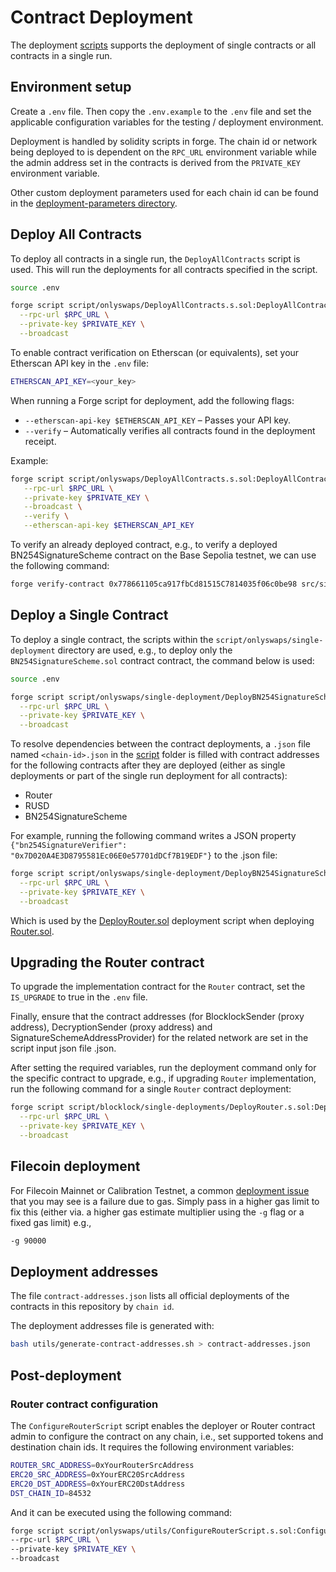 # Contract Deployment

The deployment [scripts](script) supports the deployment of single contracts or all contracts in a single run.

## Environment setup

Create a `.env` file. Then copy the `.env.example` to the `.env` file and set the applicable configuration variables for the testing / deployment environment.

Deployment is handled by solidity scripts in forge. The chain id or network being deployed to is dependent on the `RPC_URL` environment variable while the admin address set in the contracts is derived from the `PRIVATE_KEY` environment variable.

Other custom deployment parameters used for each chain id can be found in the [deployment-parameters directory](script/shared/deployment-parameters).


## Deploy All Contracts

To deploy all contracts in a single run, the `DeployAllContracts` script is used. This will run the deployments for all contracts specified in the script.
```sh
source .env

forge script script/onlyswaps/DeployAllContracts.s.sol:DeployAllContracts \
  --rpc-url $RPC_URL \
  --private-key $PRIVATE_KEY \
  --broadcast
```

To enable contract verification on Etherscan (or equivalents), set your Etherscan API key in the `.env` file:
```bash
ETHERSCAN_API_KEY=<your_key>
```

When running a Forge script for deployment, add the following flags:
   - `--etherscan-api-key $ETHERSCAN_API_KEY` – Passes your API key.
   - `--verify` – Automatically verifies all contracts found in the deployment receipt.

Example:
   ```bash
   forge script script/onlyswaps/DeployAllContracts.s.sol:DeployAllContracts \
      --rpc-url $RPC_URL \
      --private-key $PRIVATE_KEY \
      --broadcast \
      --verify \
      --etherscan-api-key $ETHERSCAN_API_KEY
   ```

To verify an already deployed contract, e.g., to verify a deployed BN254SignatureScheme contract on the Base Sepolia testnet, we can use the following command:

```bash
forge verify-contract 0x778661105ca917fbCd81515C7814035f06c0be98 src/signature-schemes/BLSBN254SignatureScheme.sol:BN254SignatureScheme --chain-id 84532 --etherscan-api-key $BASE_SEPOLIA_ETHERSCAN_API_KEY
```

## Deploy a Single Contract

To deploy a single contract, the scripts within the `script/onlyswaps/single-deployment` directory are used, e.g., to deploy only the `BN254SignatureScheme.sol` contract contract, the command below is used:

```sh
source .env

forge script script/onlyswaps/single-deployment/DeployBN254SignatureScheme.s.sol:DeployBN254SignatureScheme \
  --rpc-url $RPC_URL \
  --private-key $PRIVATE_KEY \
  --broadcast
```

To resolve dependencies between the contract deployments, a `.json` file named `<chain-id>.json` in the [script](script) folder is filled with contract addresses for the following contracts after they are deployed (either as single deployments or part of the single run deployment for all contracts):
* Router
* RUSD
* BN254SignatureScheme

For example, running the following command writes a JSON property `{"bn254SignatureVerifier": "0x7D020A4E3D8795581Ec06E0e57701dDCf7B19EDF"}` to the <chain-id>.json file:

```bash
forge script script/onlyswaps/single-deployment/DeployBN254SignatureScheme.s.sol:DeployBN254SignatureScheme \
  --rpc-url $RPC_URL \
  --private-key $PRIVATE_KEY \
  --broadcast
```

Which is used by the [DeployRouter.sol](script/onlyswaps/single-deployment/DeployRouter.s.sol) deployment script when deploying [Router.sol](src/Router.sol).


## Upgrading the Router contract

To upgrade the implementation contract for the `Router` contract, set the `IS_UPGRADE` to true in the `.env` file.

Finally, ensure that the contract addresses (for BlocklockSender (proxy address), DecryptionSender (proxy address) and SignatureSchemeAddressProvider) for the related network are set in the script input json file <chain-id>.json.

After setting the required variables, run the deployment command only for the specific contract to upgrade, e.g., if upgrading `Router` implementation, run the following command for a single `Router` contract deployment:

```bash
forge script script/blocklock/single-deployments/DeployRouter.s.sol:DeployRouter \
  --rpc-url $RPC_URL \
  --private-key $PRIVATE_KEY \
  --broadcast
```


## Filecoin deployment

For Filecoin Mainnet or Calibration Testnet, a common [deployment issue](https://github.com/filecoin-project/fevm-foundry-kit) that you may see is a failure due to gas. Simply pass in a higher gas limit to fix this (either via. a higher gas estimate multiplier using the `-g` flag or a fixed gas limit) e.g.,

```sh
-g 90000
```

## Deployment addresses

The file `contract-addresses.json` lists all official deployments of the contracts in this repository by `chain id`.

The deployment addresses file is generated with:

```sh
bash utils/generate-contract-addresses.sh > contract-addresses.json
```


## Post-deployment

### Router contract configuration
The `ConfigureRouterScript` script enables the deployer or Router contract admin to configure the contract on any chain, i.e., set supported tokens and destination chain ids. It requires the following environment variables:

```bash
ROUTER_SRC_ADDRESS=0xYourRouterSrcAddress
ERC20_SRC_ADDRESS=0xYourERC20SrcAddress
ERC20_DST_ADDRESS=0xYourERC20DstAddress
DST_CHAIN_ID=84532
```

And it can be executed using the following command:

```bash
forge script script/onlyswaps/utils/ConfigureRouterScript.s.sol:ConfigureRouterScript \
--rpc-url $RPC_URL \
--private-key $PRIVATE_KEY \
--broadcast
```
